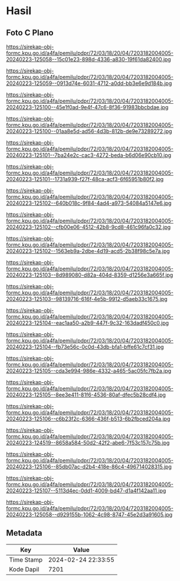 # Hasil

## Foto C Plano

https://sirekap-obj-formc.kpu.go.id/a4fa/pemilu/pdpr/72/03/18/20/04/7203182004005-20240223-125058--15c01e23-898d-4336-a830-19f61da82400.jpg

https://sirekap-obj-formc.kpu.go.id/a4fa/pemilu/pdpr/72/03/18/20/04/7203182004005-20240223-125059--0913d74e-6031-4712-a0dd-bb3e6e9d184b.jpg

https://sirekap-obj-formc.kpu.go.id/a4fa/pemilu/pdpr/72/03/18/20/04/7203182004005-20240223-125100--45e1f0ad-9e4f-47c6-8f36-91983bbcbdae.jpg

https://sirekap-obj-formc.kpu.go.id/a4fa/pemilu/pdpr/72/03/18/20/04/7203182004005-20240223-125100--01aa8e5d-ad56-4d3b-812b-de9e73289272.jpg

https://sirekap-obj-formc.kpu.go.id/a4fa/pemilu/pdpr/72/03/18/20/04/7203182004005-20240223-125101--7ba24e2c-cac3-4272-beda-b6d06e90cb10.jpg

https://sirekap-obj-formc.kpu.go.id/a4fa/pemilu/pdpr/72/03/18/20/04/7203182004005-20240223-125101--1731a939-f27f-48ca-acf3-6f65951b80f2.jpg

https://sirekap-obj-formc.kpu.go.id/a4fa/pemilu/pdpr/72/03/18/20/04/7203182004005-20240223-125102--640b018c-9f84-4ad4-a973-54084a5147e6.jpg

https://sirekap-obj-formc.kpu.go.id/a4fa/pemilu/pdpr/72/03/18/20/04/7203182004005-20240223-125102--cfb00e06-4512-42b8-9cd8-461c96fa0c32.jpg

https://sirekap-obj-formc.kpu.go.id/a4fa/pemilu/pdpr/72/03/18/20/04/7203182004005-20240223-125102--1563eb9a-2dbe-4d19-acd5-2b38f98c5e7a.jpg

https://sirekap-obj-formc.kpu.go.id/a4fa/pemilu/pdpr/72/03/18/20/04/7203182004005-20240223-125103--8d989080-d82a-404d-8359-d1256e3a665f.jpg

https://sirekap-obj-formc.kpu.go.id/a4fa/pemilu/pdpr/72/03/18/20/04/7203182004005-20240223-125103--98139716-616f-4e5b-9912-d5aeb33c1675.jpg

https://sirekap-obj-formc.kpu.go.id/a4fa/pemilu/pdpr/72/03/18/20/04/7203182004005-20240223-125104--eac1aa50-a2b9-447f-9c32-163dadf450c0.jpg

https://sirekap-obj-formc.kpu.go.id/a4fa/pemilu/pdpr/72/03/18/20/04/7203182004005-20240223-125104--fb73e56c-0c0d-43db-bfa1-bffe61c7cf31.jpg

https://sirekap-obj-formc.kpu.go.id/a4fa/pemilu/pdpr/72/03/18/20/04/7203182004005-20240223-125105--cda3e994-986e-4332-a465-5ac05fc7fb2a.jpg

https://sirekap-obj-formc.kpu.go.id/a4fa/pemilu/pdpr/72/03/18/20/04/7203182004005-20240223-125105--8ee3e411-81f6-4536-80af-dfec5b28cdf4.jpg

https://sirekap-obj-formc.kpu.go.id/a4fa/pemilu/pdpr/72/03/18/20/04/7203182004005-20240223-125106--c6b23f2c-6366-436f-b513-6b2fbced204a.jpg

https://sirekap-obj-formc.kpu.go.id/a4fa/pemilu/pdpr/72/03/18/20/04/7203182004005-20240223-124519--8658a584-50d2-42f2-abe6-7f53c157c75b.jpg

https://sirekap-obj-formc.kpu.go.id/a4fa/pemilu/pdpr/72/03/18/20/04/7203182004005-20240223-125106--85db07ac-d2b4-418e-86c4-496714028315.jpg

https://sirekap-obj-formc.kpu.go.id/a4fa/pemilu/pdpr/72/03/18/20/04/7203182004005-20240223-125107--5113d4ec-0dd1-4009-bd47-d1a4f142aa11.jpg

https://sirekap-obj-formc.kpu.go.id/a4fa/pemilu/pdpr/72/03/18/20/04/7203182004005-20240223-125058--d929155b-1062-4c98-8747-45e2d3a91605.jpg


## Metadata

| Key        | Value               |
| ---------- | ------------------- |
| Time Stamp | 2024-02-24 22:33:55 |
| Kode Dapil | 7201                |



